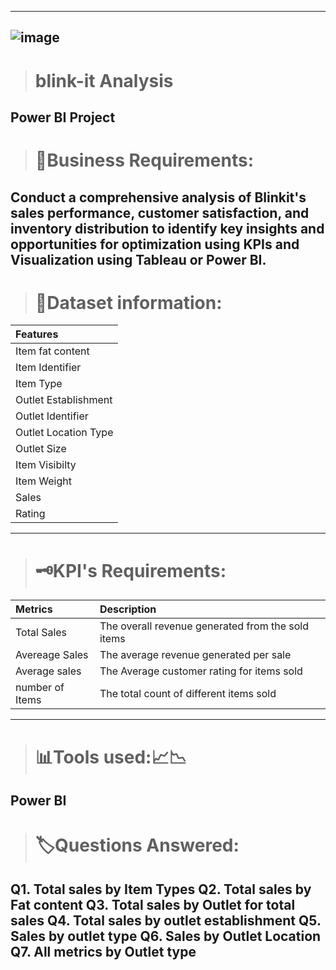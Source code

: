 ---------------------------------------------------
![image](https://github.com/user-attachments/assets/c6c0039c-bbb1-436f-bfb3-1e755cc217d2)
---------------------------------------------------
> # **blink-it Analysis**
 Power BI Project
----------------------------------------------------
> # 📜**Business Requirements:**

Conduct a comprehensive analysis of Blinkit's sales performance, customer satisfaction, and inventory distribution to identify key insights and opportunities for optimization using KPIs and Visualization using Tableau or Power BI.
---------------------------------------------------
> # 📌**Dataset information:**
|Features|
|:-----|
|Item fat content| 
|Item Identifier|
|Item Type|
|Outlet Establishment|
|Outlet Identifier|
|Outlet Location Type|
|Outlet Size|
|Item Visibilty|
|Item Weight|
|Sales|
|Rating|
---------------------------------------------------
> # 🗝**KPI's Requirements:**

|Metrics|Description|
|:-----|:-----|
|Total Sales| The overall revenue generated from the sold items|
|Avereage Sales| The average revenue generated per sale|
|Average sales| The Average customer rating for items sold|
|number of Items| The total count of different items sold|
---------------------------------------------------
> # 📊**Tools used:**📈📉
Power BI
---------------------------------------------------

> # 🏷**Questions Answered:**
Q1. Total sales by Item Types
Q2. Total sales by Fat content
Q3. Total sales by Outlet for total sales
Q4. Total sales by outlet establishment
Q5. Sales by outlet type
Q6. Sales by Outlet Location
Q7. All metrics by Outlet type
----------------------------------------------------
